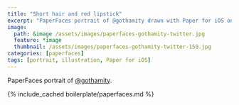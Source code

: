 ```yaml
---
title: "Short hair and red lipstick"
excerpt: "PaperFaces portrait of @gothamity drawn with Paper for iOS on an iPad."
image: 
  path: &image /assets/images/paperfaces-gothamity-twitter.jpg 
  feature: *image
  thumbnail: /assets/images/paperfaces-gothamity-twitter-150.jpg
categories: [paperfaces]
tags: [portrait, illustration, Paper for iOS]
---
```


PaperFaces portrait of [@gothamity](https://twitter.com/gothamity).

{% include_cached boilerplate/paperfaces.md %}
